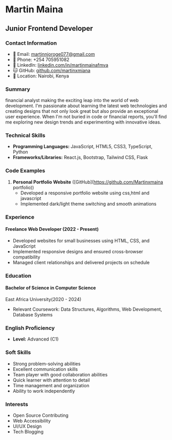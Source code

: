 # Martin Maina
## Junior Frontend Developer

### Contact Information
- 📧 Email: martinnjoroge077@gmail.com
- 📱 Phone: +254 705951082
- 💼 LinkedIn: [linkedin.com/in/martinmainafmva](linkedin.com/in/martinmainafmva/)
- 🐱 GitHub: [github.com/martinxmiana](https://github.com/martinxmaina)
- 📍 Location: Nairobi, Kenya

### Summary
financial analyst making the exciting leap into the world of web development.
I'm passionate about learning the latest web technologies and creating designs that not only look great but also provide an exceptional user experience. When I'm not buried in code or financial reports, you'll find me exploring new design trends and experimenting with innovative ideas.

### Technical Skills
- **Programming Languages:** JavaScript, HTML5, CSS3, TypeScript, Python
- **Frameworks/Libraries:** React.js, Bootstrap, Tailwind CSS, Flask


### Code Examples
1. **Personal Portfolio Website** ([GitHub](https://github.com/Martinxmaina portfolio))
   - Developed a responsive portfolio website using css,html and javascript
   - Implemented dark/light theme switching and smooth animations


### Experience

#### Freelance Web Developer (2022 - Present)
- Developed websites for small businesses using HTML, CSS, and JavaScript
- Implemented responsive designs and ensured cross-browser compatibility
- Managed client relationships and delivered projects on schedule

### Education

#### Bachelor of Science in Computer Science
East Africa University(2020 - 2024)
- Relevant Coursework: Data Structures, Algorithms, Web Development, Database Systems


### English Proficiency
- **Level:** Advanced (C1)
 
### Soft Skills
- Strong problem-solving abilities
- Excellent communication skills
- Team player with good collaboration abilities
- Quick learner with attention to detail
- Time management and organization
- Ability to work independently

### Interests
- Open Source Contributing
- Web Accessibility
- UI/UX Design
- Tech Blogging 